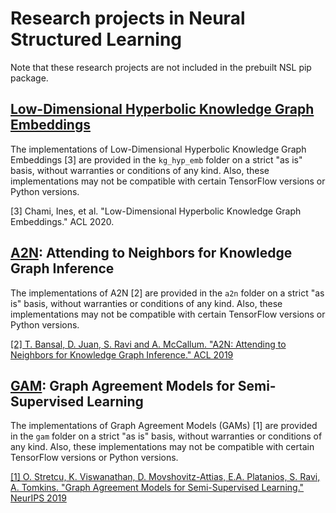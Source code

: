 # Research projects in Neural Structured Learning

Note that these research projects are not included in the prebuilt NSL pip
package.

## [Low-Dimensional Hyperbolic Knowledge Graph Embeddings](kg_hyp_emb)

The implementations of Low-Dimensional Hyperbolic Knowledge Graph Embeddings [3]
are provided in the `kg_hyp_emb` folder on a strict "as is" basis, without
warranties or conditions of any kind. Also, these implementations may not be
compatible with certain TensorFlow versions or Python versions.

[3] Chami, Ines, et al. "Low-Dimensional Hyperbolic Knowledge Graph Embeddings."
ACL 2020.

## [A2N](a2n): Attending to Neighbors for Knowledge Graph Inference

The implementations of A2N [2] are provided in the `a2n` folder on a strict "as
is" basis, without warranties or conditions of any kind. Also, these
implementations may not be compatible with certain TensorFlow versions or Python
versions.

[[2] T. Bansal, D. Juan, S. Ravi and A. McCallum. "A2N: Attending to Neighbors
for Knowledge Graph Inference." ACL
2019](https://www.aclweb.org/anthology/P19-1431)

## [GAM](gam): Graph Agreement Models for Semi-Supervised Learning

The implementations of Graph Agreement Models (GAMs) [1] are provided in the
`gam` folder on a strict "as is" basis, without warranties or conditions of any
kind. Also, these implementations may not be compatible with certain TensorFlow
versions or Python versions.

[[1] O. Stretcu, K. Viswanathan, D. Movshovitz-Attias, E.A. Platanios, S. Ravi,
A. Tomkins. "Graph Agreement Models for Semi-Supervised Learning." NeurIPS
2019](https://papers.nips.cc/paper/9076-graph-agreement-models-for-semi-supervised-learning)
